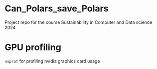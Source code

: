 # Can_Polars_save_Polars
Project repo for the course Sustainability in Computer and Data science 2024

# GPU profiling

`nvprof` for profiling nvidia graphics card usage